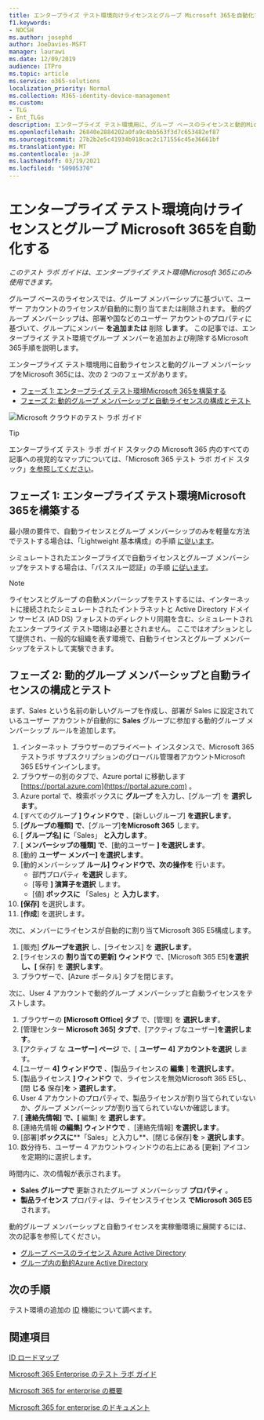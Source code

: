 ```yaml
---
title: エンタープライズ テスト環境向けライセンスとグループ Microsoft 365を自動化する
f1.keywords:
- NOCSH
ms.author: josephd
author: JoeDavies-MSFT
manager: laurawi
ms.date: 12/09/2019
audience: ITPro
ms.topic: article
ms.service: o365-solutions
localization_priority: Normal
ms.collection: M365-identity-device-management
ms.custom:
- TLG
- Ent_TLGs
description: エンタープライズ テスト環境用に、グループ ベースのライセンスと動的Microsoft 365メンバーシップを構成します。
ms.openlocfilehash: 26840e2884202a0fa9c4bb563f3d7c653482ef87
ms.sourcegitcommit: 27b2b2e5c41934b918cac2c171556c45e36661bf
ms.translationtype: MT
ms.contentlocale: ja-JP
ms.lasthandoff: 03/19/2021
ms.locfileid: "50905370"
---
```

# <a name="automate-licensing-and-group-membership-for-your-microsoft-365-for-enterprise-test-environment"></a>エンタープライズ テスト環境向けライセンスとグループ Microsoft 365を自動化する

*このテスト ラボ ガイドは、エンタープライズ テスト環境Microsoft 365にのみ使用できます。*

グループ ベースのライセンスでは、グループ メンバーシップに基づいて、ユーザー アカウントのライセンスが自動的に割り当てまたは削除されます。 動的グループ メンバーシップは、部署や国などのユーザー アカウントのプロパティに基づいて、グループにメンバー **を追加または** 削除 **します**。 この記事では、エンタープライズ テスト環境でグループ メンバーを追加および削除するMicrosoft 365手順を説明します。

エンタープライズ テスト環境用に自動ライセンスと動的グループ メンバーシップをMicrosoft 365には、次の 2 つのフェーズがあります。

- [フェーズ 1: エンタープライズ テスト環境Microsoft 365を構築する](#phase-1-build-out-your-microsoft-365-for-enterprise-test-environment)
- [フェーズ 2: 動的グループ メンバーシップと自動ライセンスの構成とテスト](#phase-2-configure-and-test-dynamic-group-membership-and-automatic-licensing)

![Microsoft クラウドのテスト ラボ ガイド](../media/m365-enterprise-test-lab-guides/cloud-tlg-icon.png) 
    
> [!TIP]
> エンタープライズ テスト ラボ ガイド スタックの Microsoft 365 内のすべての記事への視覚的なマップについては、「Microsoft 365 テスト ラボ ガイド スタック」[を参照してください](../downloads/Microsoft365EnterpriseTLGStack.pdf)。
  
## <a name="phase-1-build-out-your-microsoft-365-for-enterprise-test-environment"></a>フェーズ 1: エンタープライズ テスト環境Microsoft 365を構築する

最小限の要件で、自動ライセンスとグループ メンバーシップのみを軽量な方法でテストする場合は、「Lightweight 基本構成」の手順 [に従います](lightweight-base-configuration-microsoft-365-enterprise.md)。
  
シミュレートされたエンタープライズで自動ライセンスとグループ メンバーシップをテストする場合は、「パススルー認証」の手順 [に従います](pass-through-auth-m365-ent-test-environment.md)。
  
> [!NOTE]
> ライセンスとグループ の自動メンバーシップをテストするには、インターネットに接続されたシミュレートされたイントラネットと Active Directory ドメイン サービス (AD DS) フォレストのディレクトリ同期を含む、シミュレートされたエンタープライズ テスト環境は必要とされません。 ここではオプションとして提供され、一般的な組織を表す環境で、自動ライセンスとグループ メンバーシップをテストして実験できます。
  
## <a name="phase-2-configure-and-test-dynamic-group-membership-and-automatic-licensing"></a>フェーズ 2: 動的グループ メンバーシップと自動ライセンスの構成とテスト

まず、Sales という名前の新しいグループを作成し、部署が Sales に設定されているユーザー アカウントが自動的に **Sales** グループに参加する動的グループ メンバーシップ ルールを追加します。

1. インターネット ブラウザーのプライベート インスタンスで、Microsoft 365 テスト[](https://admin.microsoft.com)ラボ サブスクリプションのグローバル管理者アカウントMicrosoft 365 E5サインインします。
2. ブラウザーの別のタブで、Azure portal に移動します [https://portal.azure.com](https://portal.azure.com) 。
3. Azure portal で、検索ボックスに **グループ** を入力し、[グループ] を **選択します**。
4. [すべてのグループ **] ウィンドウで** 、[新しいグループ] **を選択します**。
5. [**グループの種類] で**、[グループ]**をMicrosoft 365** します。
6. [ **グループ名] に**「Sales」 **と入力します**。
7. [ **メンバーシップの種類] で**、[動的ユーザー **] を選択します**。
8. [動的 **ユーザー メンバー] を選択します**。
9. [動的メンバーシップ **ルール] ウィンドウで、次の操作を** 行います。 
   - 部門プロパティ **を選択** します。
   - [等号 **] 演算子を選択** します。
   - [値] **ボックスに** 「Sales」と **入力します**。
10. **[保存]** を選択します。
11. [**作成**] を選択します。

次に、メンバーにライセンスが自動的に割り当てMicrosoft 365 E5構成します。

1. [販売] **グループを選択** し、[ライセンス] を **選択します**。
2. [ライセンスの **割り当ての更新] ウィンドウ** で、[Microsoft 365 E5]**を選択し、[** 保存] を **選択します**。
3. ブラウザーで、[Azure ポータル] タブを閉じます。

次に、User 4 アカウントで動的グループ メンバーシップと自動ライセンスをテストします。

1. ブラウザーの **[Microsoft Office] タブ** で、[管理] を **選択します**。
2. [管理センター **Microsoft 365] タブで**、[アクティブなユーザー]**を選択します**。
3. [アクティブ な **ユーザー] ページ** で、[ **ユーザー 4] アカウントを選択** します。
4. [ユーザー **4] ウィンドウで** 、[製品ライセンスの **編集** ] **を選択します**。
5. [製品ライセンス **] ウィンドウ** で、ライセンスを無効Microsoft 365 E5し、[閉 **じる** 保存]**を**  >  **選択します**。
6. User 4 アカウントのプロパティで、製品ライセンスが割り当てられていないか、グループ メンバーシップが割り当てられていないか確認します。
7. [ **連絡先情報] で、[** 編集] を **選択します**。
8. [連絡先情報 **の編集] ウィンドウで** 、[連絡先情報] **を選択します**。
9. [部署]**ボックスに****「Sales」と入力し**、[閉じる保存]**を**  >  **選択します**。
10. 数分待ち、ユーザー 4 アカウントウィンドウの右上にある [更新] アイコンを定期的に選択します。

時間内に、次の情報が表示されます。

- **Sales グループで** 更新されたグループ メンバーシップ **プロパティ** 。
- **製品ライセンス** プロパティは、ライセンスライセンス **でMicrosoft 365 E5** されます。

動的グループ メンバーシップと自動ライセンスを実稼働環境に展開するには、次の記事を参照してください。

- [グループ ベースのライセンス Azure Active Directory](/azure/active-directory/fundamentals/active-directory-licensing-whatis-azure-portal)
- [グループ内の動的Azure Active Directory](/azure/active-directory/users-groups-roles/groups-create-rule)

## <a name="next-step"></a>次の手順

テスト環境の追加の [ID](m365-enterprise-test-lab-guides.md#identity) 機能について調べます。

## <a name="see-also"></a>関連項目

[ID ロードマップ](identity-roadmap-microsoft-365.md)

[Microsoft 365 Enterprise のテスト ラボ ガイド](m365-enterprise-test-lab-guides.md)

[Microsoft 365 for enterprise の概要](microsoft-365-overview.md)

[Microsoft 365 for enterprise のドキュメント](/microsoft-365-enterprise/)